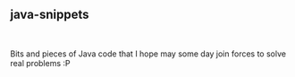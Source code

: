 ## java-snippets
&nbsp;

Bits and pieces of Java code that I hope may some day join forces to solve real problems :P